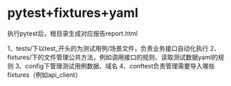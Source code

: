 # pytest+fixtures+yaml

执行pytest后，根目录生成对应报告report.html

1、tests/下以test_开头的为测试用例/场景文件，负责业务接口自动化执行
2、fixtures/下的文件管理公共方法，例如调用接口的规则、读取测试数据yaml的规则
3、config下管理测试用例数据、域名
4、conftest负责管理需要导入哪些fixtures（例如api_client）